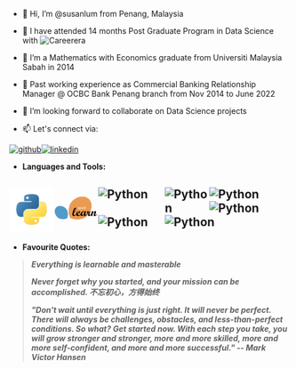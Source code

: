 - 👋 Hi, I’m @susanlum from Penang, Malaysia
- 🌱 I have attended 14 months Post Graduate Program in Data Science with ![Careerera](https://www.careerera.com/)
- 🌱 I’m a Mathematics with Economics graduate from Universiti Malaysia Sabah in 2014
- 🌱 Past working experience as Commercial Banking Relationship Manager @ OCBC Bank Penang branch from Nov 2014 to June 2022
 
- 💞️ I’m looking forward to collaborate on Data Science projects

- 📫 Let's connect via: 

[![github](https://cloud.githubusercontent.com/assets/17016297/18839843/0e06a67a-83d2-11e6-993a-b35a182500e0.png)][1][![linkedin](https://cloud.githubusercontent.com/assets/17016297/18839848/0fc7e74e-83d2-11e6-8c6a-277fc9d6e067.png)][2]

[1]: http://www.github.com/susanlum
[2]: https://www.linkedin.com/in/lum-poh-poh-susan-04012183/

- **Languages and Tools:**

[<img align="left" alt="Python" width="80px" src="https://raw.githubusercontent.com/github/explore/80688e429a7d4ef2fca1e82350fe8e3517d3494d/topics/python/python.png" />](https://www.python.org/about/) 
[<img align="left" alt="Python" width="80px" src="https://raw.githubusercontent.com/github/explore/80688e429a7d4ef2fca1e82350fe8e3517d3494d/topics/scikit-learn/scikit-learn.png" />](https://scikit-learn.org/stable/)
[<img align="left" alt="Python" width="120px" src="https://upload.wikimedia.org/wikipedia/commons/thumb/3/31/NumPy_logo_2020.svg/1280px-NumPy_logo_2020.svg.png" />](https://numpy.org/)
[<img align="left" alt="Python" width="80px" src="https://flowygo.com/wp-content/uploads/2021/06/pandas-logo-300.png" />](https://pandas.pydata.org/docs/getting_started/index.html)
[<img align="left" alt="Python" width="120px" src="https://matplotlib.org/stable/_images/sphx_glr_logos2_003.png" />](https://matplotlib.org/)
[<img align="left" alt="Python" width="120px" src="https://logos-world.net/wp-content/uploads/2021/10/Tableau-Logo.png" />](https://www.tableau.com/)
[<img align="left" alt="Python" width="120px" src="https://www.pei.com/wp-content/uploads/2016/08/maxresdefaultreduced.jpg" />](https://powerbi.microsoft.com/en-au/)
[<img align="left" alt="Python" width="120px" src="https://www.thesmbguide.com/images/google-data-studio-1024x512-20200915.png" />](https://datastudio.google.com/overview) <br> <br>
-----------------------------------------------------------------------------------------------------------------------------------------------------------------------
<br>


- **Favourite Quotes:**
> ***Everything is learnable and masterable***
> 
> ***Never forget why you started, and your mission can be accomplished. 不忘初心，方得始终***
>
> ***"Don't wait until everything is just right. It will never be perfect. There will always be challenges, obstacles, and less-than-perfect conditions. So what? Get started now. With each step you take, you will grow stronger and stronger, more and more skilled, more and more self-confident, and more and more successful." -- Mark Victor Hansen***




